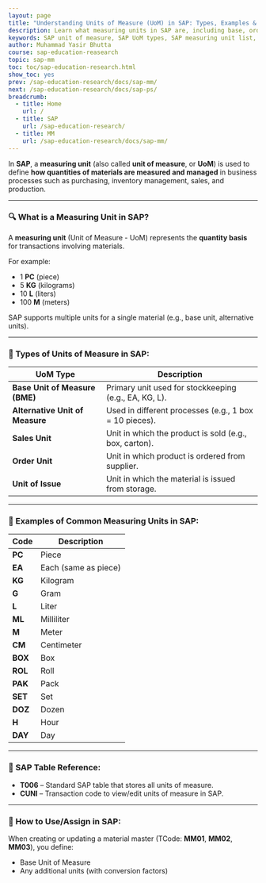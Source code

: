```yaml
---
layout: page
title: "Understanding Units of Measure (UoM) in SAP: Types, Examples & Usage"
description: Learn what measuring units in SAP are, including base, order, and sales units. See common UoM codes like PC, KG, L, and how they're used in SAP material management.
keywords: SAP unit of measure, SAP UoM types, SAP measuring unit list, base unit of measure in SAP, order unit SAP, SAP material master unit, SAP UoM examples, T006 SAP table, CUNI SAP transaction, alternative unit of measure SAP
author: Muhammad Yasir Bhutta
course: sap-education-reasearch
topic: sap-mm
toc: toc/sap-education-research.html
show_toc: yes
prev: /sap-education-research/docs/sap-mm/
next: /sap-education-research/docs/sap-ps/
breadcrumb:
  - title: Home
    url: /
  - title: SAP
    url: /sap-education-research/
  - title: MM
    url: /sap-education-research/docs/sap-mm/
---
```


In **SAP**, a **measuring unit** (also called **unit of measure**, or **UoM**) is used to define **how quantities of materials are measured and managed** in business processes such as purchasing, inventory management, sales, and production.

---

### 🔍 What is a Measuring Unit in SAP?

A **measuring unit** (Unit of Measure - UoM) represents the **quantity basis** for transactions involving materials.

For example:

* 1 **PC** (piece)
* 5 **KG** (kilograms)
* 10 **L** (liters)
* 100 **M** (meters)

SAP supports multiple units for a single material (e.g., base unit, alternative units).

---

### 🧾 Types of Units of Measure in SAP:

| UoM Type                        | Description                                            |
| ------------------------------- | ------------------------------------------------------ |
| **Base Unit of Measure (BME)**  | Primary unit used for stockkeeping (e.g., EA, KG, L).  |
| **Alternative Unit of Measure** | Used in different processes (e.g., 1 box = 10 pieces). |
| **Sales Unit**                  | Unit in which the product is sold (e.g., box, carton). |
| **Order Unit**                  | Unit in which product is ordered from supplier.        |
| **Unit of Issue**               | Unit in which the material is issued from storage.     |

---

### 📘 Examples of Common Measuring Units in SAP:

| Code    | Description          |
| ------- | -------------------- |
| **PC**  | Piece                |
| **EA**  | Each (same as piece) |
| **KG**  | Kilogram             |
| **G**   | Gram                 |
| **L**   | Liter                |
| **ML**  | Milliliter           |
| **M**   | Meter                |
| **CM**  | Centimeter           |
| **BOX** | Box                  |
| **ROL** | Roll                 |
| **PAK** | Pack                 |
| **SET** | Set                  |
| **DOZ** | Dozen                |
| **H**   | Hour                 |
| **DAY** | Day                  |

---

### 🔧 SAP Table Reference:

* **T006** – Standard SAP table that stores all units of measure.
* **CUNI** – Transaction code to view/edit units of measure in SAP.

---

### 📝 How to Use/Assign in SAP:

When creating or updating a material master (TCode: **MM01**, **MM02**, **MM03**), you define:

* Base Unit of Measure
* Any additional units (with conversion factors)
